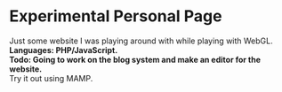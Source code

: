 # Experimental Personal Page

Just some website I was playing around with while playing with WebGL.<br />
**Languages: PHP/JavaScript.**<br />
**Todo: Going to work on the blog system and make an editor for the website.**<br />
Try it out using MAMP.